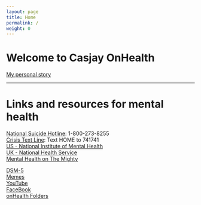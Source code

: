 ```yaml
---
layout: page
title: Home
permalink: /
weight: 0
---
```


# Welcome to Casjay OnHealth  
  
[My personal story](http://github.com/casjay/life)  
  
---
  
# Links and resources for mental health  
  
[National Suicide Hotline](https://suicidepreventionlifeline.org): 1-800-273-8255  
[Crisis Text Line](https://www.crisistextline.org): Text HOME to 741741  
[US - National Institute of Mental Health](https://www.nimh.nih.gov/index.shtml)  
[UK - National Health Service](https://www.nhs.uk/)  
[Mental Health on The Mighty](https://themighty.com/topic/mental-health/)  
  
[DSM-5](https://drive.google.com/file/d/150xGtwa-WMXIUnqvbxaq672lfhOvvZZg/view?usp=sharing)  
[Memes](http://memes.casjay.xyz)  
[YouTube](https://www.youtube.com/channel/UCbaxQkthSu8uWYZQDqVcfvg)  
[FaceBook](http://facebook.com/casjayhealth)  
[onHealth Folders](http://github.com/onhealth)  

